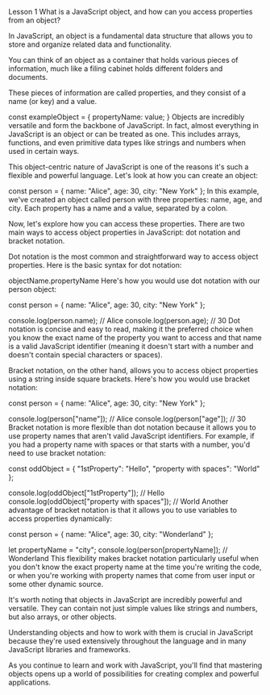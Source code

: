 <!-- @format -->

Lesson 1
What is a JavaScript object, and how can you access properties from an object?

In JavaScript, an object is a fundamental data structure that allows you to store and organize related data and functionality.

You can think of an object as a container that holds various pieces of information, much like a filing cabinet holds different folders and documents.

These pieces of information are called properties, and they consist of a name (or key) and a value.

const exampleObject = {
propertyName: value;
}
Objects are incredibly versatile and form the backbone of JavaScript. In fact, almost everything in JavaScript is an object or can be treated as one. This includes arrays, functions, and even primitive data types like strings and numbers when used in certain ways.

This object-centric nature of JavaScript is one of the reasons it's such a flexible and powerful language. Let's look at how you can create an object:

const person = {
name: "Alice",
age: 30,
city: "New York"
};
In this example, we've created an object called person with three properties: name, age, and city. Each property has a name and a value, separated by a colon.

Now, let's explore how you can access these properties. There are two main ways to access object properties in JavaScript: dot notation and bracket notation.

Dot notation is the most common and straightforward way to access object properties. Here is the basic syntax for dot notation:

objectName.propertyName
Here's how you would use dot notation with our person object:

const person = {
name: "Alice",
age: 30,
city: "New York"
};

console.log(person.name); // Alice
console.log(person.age); // 30
Dot notation is concise and easy to read, making it the preferred choice when you know the exact name of the property you want to access and that name is a valid JavaScript identifier (meaning it doesn't start with a number and doesn't contain special characters or spaces).

Bracket notation, on the other hand, allows you to access object properties using a string inside square brackets. Here's how you would use bracket notation:

const person = {
name: "Alice",
age: 30,
city: "New York"
};

console.log(person["name"]); // Alice
console.log(person["age"]); // 30
Bracket notation is more flexible than dot notation because it allows you to use property names that aren't valid JavaScript identifiers. For example, if you had a property name with spaces or that starts with a number, you'd need to use bracket notation:

const oddObject = {
"1stProperty": "Hello",
"property with spaces": "World"
};

console.log(oddObject["1stProperty"]); // Hello
console.log(oddObject["property with spaces"]); // World
Another advantage of bracket notation is that it allows you to use variables to access properties dynamically:

const person = {
name: "Alice",
age: 30,
city: "Wonderland"
};

let propertyName = "city";
console.log(person[propertyName]); // Wonderland
This flexibility makes bracket notation particularly useful when you don't know the exact property name at the time you're writing the code, or when you're working with property names that come from user input or some other dynamic source.

It's worth noting that objects in JavaScript are incredibly powerful and versatile. They can contain not just simple values like strings and numbers, but also arrays, or other objects.

Understanding objects and how to work with them is crucial in JavaScript because they're used extensively throughout the language and in many JavaScript libraries and frameworks.

As you continue to learn and work with JavaScript, you'll find that mastering objects opens up a world of possibilities for creating complex and powerful applications.
